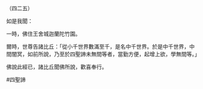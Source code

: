（四二五）

如是我聞：

一時，佛住王舍城迦蘭陀竹園。

爾時，世尊告諸比丘：「從小千世界數滿至千，是名中千世界。於是中千世界，中間闇冥，如前所說，乃至於四聖諦未無間等者，當勤方便，起增上欲，學無間等。」

佛說此經已，諸比丘聞佛所說，歡喜奉行。



#四聖諦
